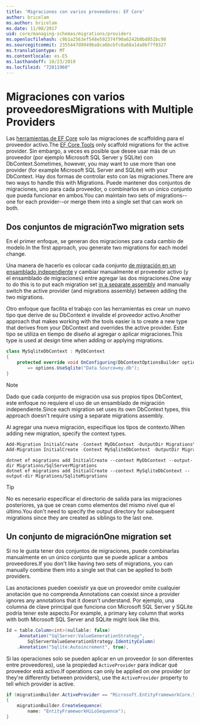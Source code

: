 ```yaml
---
title: 'Migraciones con varios proveedores: EF Core'
author: bricelam
ms.author: bricelam
ms.date: 11/08/2017
uid: core/managing-schemas/migrations/providers
ms.openlocfilehash: c9b1a2563ef548e592374f90a6242b0bd851bc98
ms.sourcegitcommit: 2355447d89496a8ca6bcbfc0a68a14a0bf7f0327
ms.translationtype: MT
ms.contentlocale: es-ES
ms.lasthandoff: 10/23/2019
ms.locfileid: "72811960"
---
```

# <a name="migrations-with-multiple-providers"></a><span data-ttu-id="9e8d9-102">Migraciones con varios proveedores</span><span class="sxs-lookup"><span data-stu-id="9e8d9-102">Migrations with Multiple Providers</span></span>

<span data-ttu-id="9e8d9-103">Las [herramientas de EF Core][1] solo las migraciones de scaffolding para el proveedor activo.</span><span class="sxs-lookup"><span data-stu-id="9e8d9-103">The [EF Core Tools][1] only scaffold migrations for the active provider.</span></span> <span data-ttu-id="9e8d9-104">Sin embargo, a veces es posible que desee usar más de un proveedor (por ejemplo Microsoft SQL Server y SQLite) con DbContext.</span><span class="sxs-lookup"><span data-stu-id="9e8d9-104">Sometimes, however, you may want to use more than one provider (for example Microsoft SQL Server and SQLite) with your DbContext.</span></span> <span data-ttu-id="9e8d9-105">Hay dos formas de controlar esto con las migraciones.</span><span class="sxs-lookup"><span data-stu-id="9e8d9-105">There are two ways to handle this with Migrations.</span></span> <span data-ttu-id="9e8d9-106">Puede mantener dos conjuntos de migraciones, uno para cada proveedor, o combinarlos en un único conjunto que pueda funcionar en ambos.</span><span class="sxs-lookup"><span data-stu-id="9e8d9-106">You can maintain two sets of migrations--one for each provider--or merge them into a single set that can work on both.</span></span>

## <a name="two-migration-sets"></a><span data-ttu-id="9e8d9-107">Dos conjuntos de migración</span><span class="sxs-lookup"><span data-stu-id="9e8d9-107">Two migration sets</span></span>

<span data-ttu-id="9e8d9-108">En el primer enfoque, se generan dos migraciones para cada cambio de modelo.</span><span class="sxs-lookup"><span data-stu-id="9e8d9-108">In the first approach, you generate two migrations for each model change.</span></span>

<span data-ttu-id="9e8d9-109">Una manera de hacerlo es colocar cada conjunto [de migración en un ensamblado independiente][2] y cambiar manualmente el proveedor activo (y el ensamblado de migraciones) entre agregar las dos migraciones.</span><span class="sxs-lookup"><span data-stu-id="9e8d9-109">One way to do this is to put each migration set [in a separate assembly][2] and manually switch the active provider (and migrations assembly) between adding the two migrations.</span></span>

<span data-ttu-id="9e8d9-110">Otro enfoque que facilita el trabajo con las herramientas es crear un nuevo tipo que derive de su DbContext e invalide el proveedor activo.</span><span class="sxs-lookup"><span data-stu-id="9e8d9-110">Another approach that makes working with the tools easier is to create a new type that derives from your DbContext and overrides the active provider.</span></span> <span data-ttu-id="9e8d9-111">Este tipo se utiliza en tiempo de diseño al agregar o aplicar migraciones.</span><span class="sxs-lookup"><span data-stu-id="9e8d9-111">This type is used at design time when adding or applying migrations.</span></span>

``` csharp
class MySqliteDbContext : MyDbContext
{
    protected override void OnConfiguring(DbContextOptionsBuilder options)
        => options.UseSqlite("Data Source=my.db");
}
```

> [!NOTE]
> <span data-ttu-id="9e8d9-112">Dado que cada conjunto de migración usa sus propios tipos DbContext, este enfoque no requiere el uso de un ensamblado de migración independiente.</span><span class="sxs-lookup"><span data-stu-id="9e8d9-112">Since each migration set uses its own DbContext types, this approach doesn't require using a separate migrations assembly.</span></span>

<span data-ttu-id="9e8d9-113">Al agregar una nueva migración, especifique los tipos de contexto.</span><span class="sxs-lookup"><span data-stu-id="9e8d9-113">When adding new migration, specify the context types.</span></span>

``` powershell
Add-Migration InitialCreate -Context MyDbContext -OutputDir Migrations\SqlServerMigrations
Add-Migration InitialCreate -Context MySqliteDbContext -OutputDir Migrations\SqliteMigrations
```

``` Console
dotnet ef migrations add InitialCreate --context MyDbContext --output-dir Migrations/SqlServerMigrations
dotnet ef migrations add InitialCreate --context MySqliteDbContext --output-dir Migrations/SqliteMigrations
```

> [!TIP]
> <span data-ttu-id="9e8d9-114">No es necesario especificar el directorio de salida para las migraciones posteriores, ya que se crean como elementos del mismo nivel que el último.</span><span class="sxs-lookup"><span data-stu-id="9e8d9-114">You don't need to specify the output directory for subsequent migrations since they are created as siblings to the last one.</span></span>

## <a name="one-migration-set"></a><span data-ttu-id="9e8d9-115">Un conjunto de migración</span><span class="sxs-lookup"><span data-stu-id="9e8d9-115">One migration set</span></span>

<span data-ttu-id="9e8d9-116">Si no le gusta tener dos conjuntos de migraciones, puede combinarlas manualmente en un único conjunto que se puede aplicar a ambos proveedores.</span><span class="sxs-lookup"><span data-stu-id="9e8d9-116">If you don't like having two sets of migrations, you can manually combine them into a single set that can be applied to both providers.</span></span>

<span data-ttu-id="9e8d9-117">Las anotaciones pueden coexistir ya que un proveedor omite cualquier anotación que no comprenda.</span><span class="sxs-lookup"><span data-stu-id="9e8d9-117">Annotations can coexist since a provider ignores any annotations that it doesn't understand.</span></span> <span data-ttu-id="9e8d9-118">Por ejemplo, una columna de clave principal que funciona con Microsoft SQL Server y SQLite podría tener este aspecto.</span><span class="sxs-lookup"><span data-stu-id="9e8d9-118">For example, a primary key column that works with both Microsoft SQL Server and SQLite might look like this.</span></span>

``` csharp
Id = table.Column<int>(nullable: false)
    .Annotation("SqlServer:ValueGenerationStrategy",
        SqlServerValueGenerationStrategy.IdentityColumn)
    .Annotation("Sqlite:Autoincrement", true),
```

<span data-ttu-id="9e8d9-119">Si las operaciones solo se pueden aplicar en un proveedor (o son diferentes entre proveedores), use la propiedad `ActiveProvider` para indicar qué proveedor está activo.</span><span class="sxs-lookup"><span data-stu-id="9e8d9-119">If operations can only be applied on one provider (or they're differently between providers), use the `ActiveProvider` property to tell which provider is active.</span></span>

``` csharp
if (migrationBuilder.ActiveProvider == "Microsoft.EntityFrameworkCore.SqlServer")
{
    migrationBuilder.CreateSequence(
        name: "EntityFrameworkHiLoSequence");
}
```

  [1]: ../../miscellaneous/cli/index.md
  [2]: projects.md
